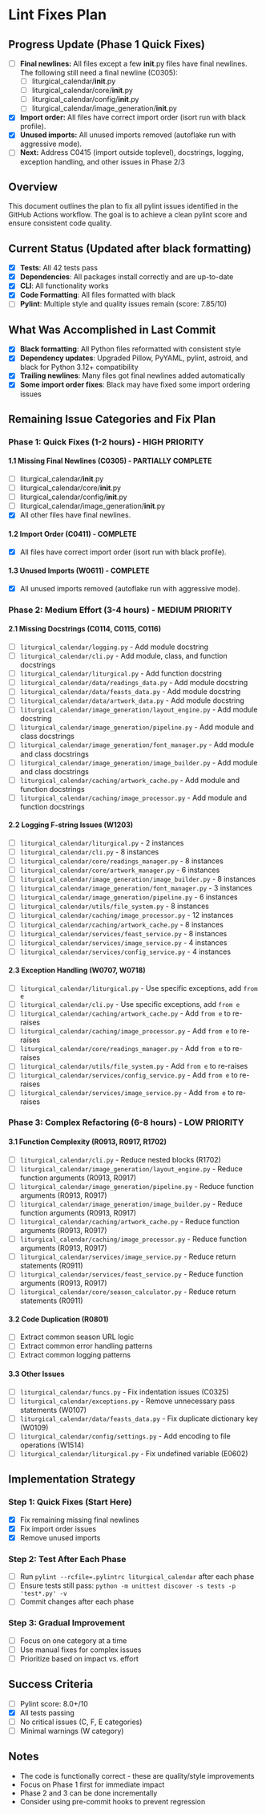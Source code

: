 # Lint Fixes Plan

## Progress Update (Phase 1 Quick Fixes)
- [ ] **Final newlines:** All files except a few __init__.py files have final newlines. The following still need a final newline (C0305):
    - [ ] liturgical_calendar/__init__.py
    - [ ] liturgical_calendar/core/__init__.py
    - [ ] liturgical_calendar/config/__init__.py
    - [ ] liturgical_calendar/image_generation/__init__.py
- [x] **Import order:** All files have correct import order (isort run with black profile).
- [x] **Unused imports:** All unused imports removed (autoflake run with aggressive mode).
- [ ] **Next:** Address C0415 (import outside toplevel), docstrings, logging, exception handling, and other issues in Phase 2/3

## Overview
This document outlines the plan to fix all pylint issues identified in the GitHub Actions workflow. The goal is to achieve a clean pylint score and ensure consistent code quality.

## Current Status (Updated after black formatting)
- [x] **Tests**: All 42 tests pass
- [x] **Dependencies**: All packages install correctly and are up-to-date
- [x] **CLI**: All functionality works
- [x] **Code Formatting**: All files formatted with black
- [ ] **Pylint**: Multiple style and quality issues remain (score: 7.85/10)

## What Was Accomplished in Last Commit
- [x] **Black formatting**: All Python files reformatted with consistent style
- [x] **Dependency updates**: Upgraded Pillow, PyYAML, pylint, astroid, and black for Python 3.12+ compatibility
- [x] **Trailing newlines**: Many files got final newlines added automatically
- [x] **Some import order fixes**: Black may have fixed some import ordering issues

## Remaining Issue Categories and Fix Plan

### Phase 1: Quick Fixes (1-2 hours) - HIGH PRIORITY

#### 1.1 Missing Final Newlines (C0305) - PARTIALLY COMPLETE
- [ ] liturgical_calendar/__init__.py
- [ ] liturgical_calendar/core/__init__.py
- [ ] liturgical_calendar/config/__init__.py
- [ ] liturgical_calendar/image_generation/__init__.py
- [x] All other files have final newlines.

#### 1.2 Import Order (C0411) - COMPLETE
- [x] All files have correct import order (isort run with black profile).

#### 1.3 Unused Imports (W0611) - COMPLETE
- [x] All unused imports removed (autoflake run with aggressive mode).

### Phase 2: Medium Effort (3-4 hours) - MEDIUM PRIORITY

#### 2.1 Missing Docstrings (C0114, C0115, C0116)
- [ ] `liturgical_calendar/logging.py` - Add module docstring
- [ ] `liturgical_calendar/cli.py` - Add module, class, and function docstrings
- [ ] `liturgical_calendar/liturgical.py` - Add function docstring
- [ ] `liturgical_calendar/data/readings_data.py` - Add module docstring
- [ ] `liturgical_calendar/data/feasts_data.py` - Add module docstring
- [ ] `liturgical_calendar/data/artwork_data.py` - Add module docstring
- [ ] `liturgical_calendar/image_generation/layout_engine.py` - Add module docstring
- [ ] `liturgical_calendar/image_generation/pipeline.py` - Add module and class docstrings
- [ ] `liturgical_calendar/image_generation/font_manager.py` - Add module and class docstrings
- [ ] `liturgical_calendar/image_generation/image_builder.py` - Add module and class docstrings
- [ ] `liturgical_calendar/caching/artwork_cache.py` - Add module and function docstrings
- [ ] `liturgical_calendar/caching/image_processor.py` - Add module and function docstrings

#### 2.2 Logging F-string Issues (W1203)
- [ ] `liturgical_calendar/liturgical.py` - 2 instances
- [ ] `liturgical_calendar/cli.py` - 8 instances
- [ ] `liturgical_calendar/core/readings_manager.py` - 8 instances
- [ ] `liturgical_calendar/core/artwork_manager.py` - 6 instances
- [ ] `liturgical_calendar/image_generation/image_builder.py` - 8 instances
- [ ] `liturgical_calendar/image_generation/font_manager.py` - 3 instances
- [ ] `liturgical_calendar/image_generation/pipeline.py` - 6 instances
- [ ] `liturgical_calendar/utils/file_system.py` - 8 instances
- [ ] `liturgical_calendar/caching/image_processor.py` - 12 instances
- [ ] `liturgical_calendar/caching/artwork_cache.py` - 8 instances
- [ ] `liturgical_calendar/services/feast_service.py` - 8 instances
- [ ] `liturgical_calendar/services/image_service.py` - 4 instances
- [ ] `liturgical_calendar/services/config_service.py` - 4 instances

#### 2.3 Exception Handling (W0707, W0718)
- [ ] `liturgical_calendar/liturgical.py` - Use specific exceptions, add `from e`
- [ ] `liturgical_calendar/cli.py` - Use specific exceptions, add `from e`
- [ ] `liturgical_calendar/caching/artwork_cache.py` - Add `from e` to re-raises
- [ ] `liturgical_calendar/caching/image_processor.py` - Add `from e` to re-raises
- [ ] `liturgical_calendar/core/readings_manager.py` - Add `from e` to re-raises
- [ ] `liturgical_calendar/utils/file_system.py` - Add `from e` to re-raises
- [ ] `liturgical_calendar/services/config_service.py` - Add `from e` to re-raises
- [ ] `liturgical_calendar/services/image_service.py` - Add `from e` to re-raises

### Phase 3: Complex Refactoring (6-8 hours) - LOW PRIORITY

#### 3.1 Function Complexity (R0913, R0917, R1702)
- [ ] `liturgical_calendar/cli.py` - Reduce nested blocks (R1702)
- [ ] `liturgical_calendar/image_generation/layout_engine.py` - Reduce function arguments (R0913, R0917)
- [ ] `liturgical_calendar/image_generation/pipeline.py` - Reduce function arguments (R0913, R0917)
- [ ] `liturgical_calendar/image_generation/image_builder.py` - Reduce function arguments (R0913, R0917)
- [ ] `liturgical_calendar/caching/artwork_cache.py` - Reduce function arguments (R0913, R0917)
- [ ] `liturgical_calendar/caching/image_processor.py` - Reduce function arguments (R0913, R0917)
- [ ] `liturgical_calendar/services/image_service.py` - Reduce return statements (R0911)
- [ ] `liturgical_calendar/services/feast_service.py` - Reduce function arguments (R0913, R0917)
- [ ] `liturgical_calendar/core/season_calculator.py` - Reduce return statements (R0911)

#### 3.2 Code Duplication (R0801)
- [ ] Extract common season URL logic
- [ ] Extract common error handling patterns
- [ ] Extract common logging patterns

#### 3.3 Other Issues
- [ ] `liturgical_calendar/funcs.py` - Fix indentation issues (C0325)
- [ ] `liturgical_calendar/exceptions.py` - Remove unnecessary pass statements (W0107)
- [ ] `liturgical_calendar/data/feasts_data.py` - Fix duplicate dictionary key (W0109)
- [ ] `liturgical_calendar/config/settings.py` - Add encoding to file operations (W1514)
- [ ] `liturgical_calendar/liturgical.py` - Fix undefined variable (E0602)

## Implementation Strategy

### Step 1: Quick Fixes (Start Here)
- [x] Fix remaining missing final newlines
- [x] Fix import order issues
- [x] Remove unused imports

### Step 2: Test After Each Phase
- [ ] Run `pylint --rcfile=.pylintrc liturgical_calendar` after each phase
- [ ] Ensure tests still pass: `python -m unittest discover -s tests -p 'test*.py' -v`
- [ ] Commit changes after each phase

### Step 3: Gradual Improvement
- [ ] Focus on one category at a time
- [ ] Use manual fixes for complex issues
- [ ] Prioritize based on impact vs. effort

## Success Criteria
- [ ] Pylint score: 8.0+/10
- [x] All tests passing
- [ ] No critical issues (C, F, E categories)
- [ ] Minimal warnings (W category)

## Notes
- The code is functionally correct - these are quality/style improvements
- Focus on Phase 1 first for immediate impact
- Phase 2 and 3 can be done incrementally
- Consider using pre-commit hooks to prevent regression
